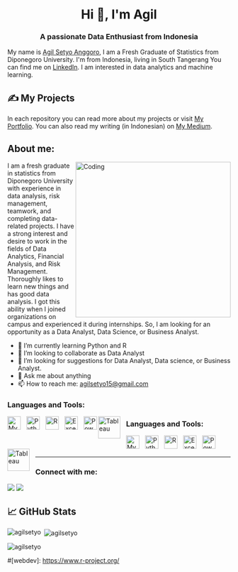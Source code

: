 
<h1 align="center">Hi 👋, I'm Agil</h1>
<h3 align="center">A passionate Data Enthusiast from Indonesia</h3>

My name is [Agil Setyo Anggoro](https://agilsetyo.github.io/), I am a Fresh Graduate of Statistics from Diponegoro University. I'm from Indonesia, living in South Tangerang You can find me on [LinkedIn](https://www.linkedin.com/in/agilsetyoanggoro/).
I am interested in data analytics and machine learning.

## &#x270d; My Projects
In each repository you can read more about my projects or visit [My Portfolio](https://agilsetyo.github.io/). You can also read my writing (in Indonesian) on [My Medium](https://medium.com/@agilsetyo).

## About me:

<img align="right" alt="Coding" width="350" src="https://camo.githubusercontent.com/c1dcb74cc1c1835b1d716f5051499a2814c683c806b15f04b0eba492863703e9/68747470733a2f2f63646e2e6472696262626c652e636f6d2f75736572732f3733303730332f73637265656e73686f74732f363538313234332f6176656e746f2e676966">

I am a fresh graduate in statistics from Diponegoro University with experience in data analysis, risk management, teamwork, and completing data-related projects. I have a strong interest and desire to work in the fields of Data Analytics, Financial Analysis, and Risk Management. Thoroughly likes to learn new things and has good data analysis. I got this ability when I joined organizations on campus and experienced it during internships. So, I am looking for an opportunity as a Data Analyst, Data Science, or Business Analyst.


- 🌱 I’m currently learning Python and R
- 👯 I’m looking to collaborate as Data Analyst
- 🤔 I’m looking for suggestions for Data Analyst, Data science, or Business Analyst.
- 💬 Ask me about anything
- 📫 How to reach me: agilsetyo15@gmail.com

### Languages and Tools:

<img align="left" alt="MySQL" width="30px" src="https://cdn.jsdelivr.net/gh/devicons/devicon/icons/mysql/mysql-original.svg" style="padding-right:10px;" />
<img align="left" alt="Python" width="30px" src="https://upload.wikimedia.org/wikipedia/commons/thumb/c/c3/Python-logo-notext.svg/110px-Python-logo-notext.svg.png?20100317150552" style="padding-right:10px;" />
<img align="left" alt="R" width="30px" src="https://cdn.icon-icons.com/icons2/277/PNG/512/RStudio_30177.png" style="padding-right:10px;" />
<img align="left" alt="Excel" width="30px" src="https://is2-ssl.mzstatic.com/image/thumb/Purple126/v4/a8/fd/5a/a8fd5a84-c6f1-355f-3b9f-6e86598efaa3/XCEL.png/1200x630bb.png" style="padding-right:10px;" />
<img align="left" alt="Power BI" width="30px" src="https://powerbi.microsoft.com/pictures/application-logos/svg/powerbi.svg" style="padding-right:0px;" />
<img align="left" alt="Tableau" width="50px" src="https://logos-world.net/wp-content/uploads/2021/10/Tableau-Symbol.png" style="padding-right:10px;" href="https://www.r-project.org/" onclick="location.href='https://www.r-project.org/'" />



### Languages and Tools:

[<img align="left" alt="MySQL" width="30px" src="https://cdn.jsdelivr.net/gh/devicons/devicon/icons/mysql/mysql-original.svg" style="padding-right:10px;" />](https://example.com/mysql)
[<img align="left" alt="Python" width="30px" src="https://upload.wikimedia.org/wikipedia/commons/thumb/c/c3/Python-logo-notext.svg/110px-Python-logo-notext.svg.png?20100317150552" style="padding-right:10px;" />](https://example.com/python)
[<img align="left" alt="R" width="30px" src="https://cdn.icon-icons.com/icons2/277/PNG/512/RStudio_30177.png" style="padding-right:10px;" />](https://example.com/r)
[<img align="left" alt="Excel" width="30px" src="https://is2-ssl.mzstatic.com/image/thumb/Purple126/v4/a8/fd/5a/a8fd5a84-c6f1-355f-3b9f-6e86598efaa3/XCEL.png/1200x630bb.png" style="padding-right:10px;" />](https://example.com/excel)
[<img align="left" alt="Power BI" width="30px" src="https://powerbi.microsoft.com/pictures/application-logos/svg/powerbi.svg" style="padding-right:0px;" />](https://example.com/powerbi)
[<img align="left" alt="Tableau" width="50px" src="https://logos-world.net/wp-content/uploads/2021/10/Tableau-Symbol.png" style="padding-right:10px;" />](https://www.r-project.org/)







<br />
<br />

---

### Connect with me:

[![](https://img.shields.io/badge/linkedin-%230077B5.svg?style=for-the-badge&logo=linkedin&logoColor=white)](https://www.linkedin.com/in/agilsetyoanggoro/)
[![](https://img.shields.io/badge/@agilstyo-%23E4405F.svg?style=for-the-badge&logo=Instagram&logoColor=white)](https://www.instagram.com/agilstyo/)


## &#x1f4c8; GitHub Stats

<p><img align="left" src="https://github-readme-stats.vercel.app/api/top-langs?username=agilsetyo&show_icons=true&locale=en&layout=compact&theme=tokyonight" alt="agilsetyo" /></p>

<p>&nbsp;<img align="center" src="https://github-readme-stats.vercel.app/api?username=agilsetyo&show_icons=true&locale=en&theme=tokyonight" alt="agilsetyo" /></p>

<p><img align="center" src="https://github-readme-streak-stats.herokuapp.com/?user=agilsetyo&&theme=tokyonight" alt="agilsetyo" /></p>



#[webdev]: https://www.r-project.org/
